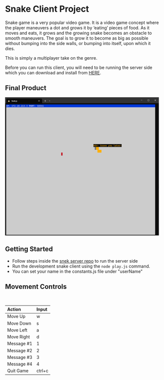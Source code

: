 # Snake Client Project

Snake game is a very popular video game. It is a video game concept where the player maneuvers a dot and grows it by ‘eating’ pieces of food. As it moves and eats, it grows and the growing snake becomes an obstacle to smooth maneuvers. The goal is to grow it to become as big as possible without bumping into the side walls, or bumping into itself, upon which it dies.

This is simply a multiplayer take on the genre.

Before you can run this client, you will need to be running the server side which you can download and install from [HERE](https://github.com/lighthouse-labs/snek-multiplayer).

## Final Product

!["A screenshot of the snake going for the food, saying "Sssee you later!"](./images/SnakeGame.png)


## Getting Started

- Follow steps inside the [snek server repo](https://github.com/lighthouse-labs/snek-multiplayer) to run the server side
- Run the development snake client using the `node play.js` command.
- You can set your name in the constants.js file under "userName"

## Movement Controls
<br>

| Action    | Input  |
| :--- | :--- |
| Move Up    | w  |
| Move Down | s   |
| Move Left | a   |
| Move Right | d  |
| Message #1 | 1  |
| Message #2 | 2  |
| Message #3 | 3  |
| Message #4 | 4  |
| Quit Game | ctrl+c  |